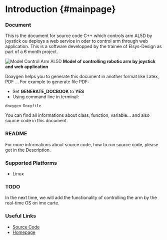 Introduction                         {#mainpage}
============
### Document
This is the document for source code C++ which controls arm AL5D by joystick ou deploys a web service in oder to control arm through web application. This is a software developped by the trainee of Elsys-Design as part of a 6 month project.

![Model Control Arm AL5D](https://i.ibb.co/TmnJXqP/model.png)
**Model of controlling robotic arm by joystick and web application**

Doxygen helps you to generate this document in another format like Latex, PDF ... For example to generate file PDF:
  - Set **GENERATE_DOCBOOK** to **YES**
  - Using command line in terminal:
  ```
  doxygen Doxyfile
  ```

You can find all informations about class, function, variable... and also source code in this document.

### README
For more informations about source code, how to run source code, please get in the Description.

### Supported Platforms
  - Linux

### TODO
In the next time, we will add the functionality of controlling the arm by the real-time OS on imx carte.

### Useful Links
  - [Source Code](https://github.com/minhthuc2502/control-arm-SDL)
  - [Homepage](https://www.elsys-design.com/fr/)